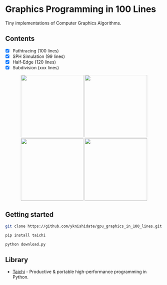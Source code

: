 # Graphics Programming in 100 Lines

Tiny implementations of Computer Graphics Algorithms.

## Contents

- [x] Pathtracing (100 lines)
- [x] SPH Simulation (99 lines)
- [x] Half-Edge (120 lines)
- [x] Subdivision (xxx lines)

<p align="center">
<img width="200" alt="" src="https://user-images.githubusercontent.com/30839669/202879206-871f86e3-4327-40a8-b006-e2f1e0544fd9.png">
<img width="200" alt="" src="https://user-images.githubusercontent.com/30839669/202879237-c0aec041-3445-4212-ab60-31e677231bde.png">
<img width="200" alt="" src="https://user-images.githubusercontent.com/30839669/202911192-aeb5bc13-a7aa-4369-9b7d-b5d3eadec466.png">
<img width="200" alt="" src="https://user-images.githubusercontent.com/30839669/203077113-528aa457-29ad-4bed-b887-2157e97cb66d.png">
</p>

## Getting started

```sh
git clone https://github.com/yknishidate/gpu_graphics_in_100_lines.git

pip install taichi

python download.py
```

## Library

- [Taichi](https://github.com/taichi-dev/taichi) - Productive & portable high-performance programming in Python.
